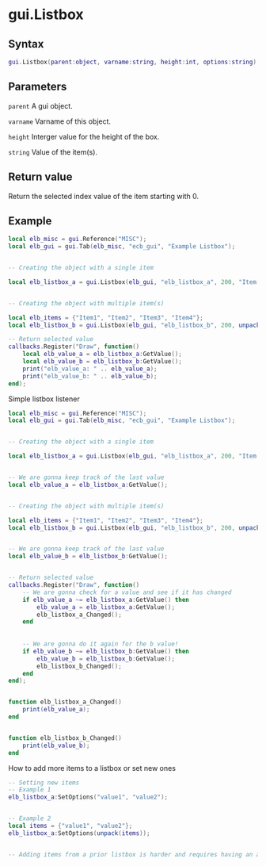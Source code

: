 # gui.Listbox

## Syntax
```lua
gui.Listbox(parent:object, varname:string, height:int, options:string)
```

## Parameters
```parent``` A gui object.

```varname``` Varname of this object.

```height``` Interger value for the height of the box.

```string``` Value of the item(s).

## Return value
Return the selected index value of the item starting with 0.

## Example
```lua
local elb_misc = gui.Reference("MISC");
local elb_gui = gui.Tab(elb_misc, "ecb_gui", "Example Listbox");


-- Creating the object with a single item

local elb_listbox_a = gui.Listbox(elb_gui, "elb_listbox_a", 200, "Item 1");


-- Creating the object with multiple item(s)

local elb_items = {"Item1", "Item2", "Item3", "Item4"};
local elb_listbox_b = gui.Listbox(elb_gui, "elb_listbox_b", 200, unpack(elb_items));

-- Return selected value
callbacks.Register("Draw", function()
    local elb_value_a = elb_listbox_a:GetValue();
    local elb_value_b = elb_listbox_b:GetValue();
    print("elb_value_a: " .. elb_value_a);
    print("elb_value_b: " .. elb_value_b);
end);
```

Simple listbox listener
```lua
local elb_misc = gui.Reference("MISC");
local elb_gui = gui.Tab(elb_misc, "ecb_gui", "Example Listbox");


-- Creating the object with a single item

local elb_listbox_a = gui.Listbox(elb_gui, "elb_listbox_a", 200, "Item 1");


-- We are gonna keep track of the last value
local elb_value_a = elb_listbox_a:GetValue();


-- Creating the object with multiple item(s)

local elb_items = {"Item1", "Item2", "Item3", "Item4"};
local elb_listbox_b = gui.Listbox(elb_gui, "elb_listbox_b", 200, unpack(elb_items));


-- We are gonna keep track of the last value
local elb_value_b = elb_listbox_b:GetValue();


-- Return selected value
callbacks.Register("Draw", function()
    -- We are gonna check for a value and see if it has changed
	if elb_value_a ~= elb_listbox_a:GetValue() then
		elb_value_a = elb_listbox_a:GetValue();
		elb_listbox_a_Changed();
	end
	
	
	-- We are gonna do it again for the b value!
	if elb_value_b ~= elb_listbox_b:GetValue() then
		elb_value_b = elb_listbox_b:GetValue();
		elb_listbox_b_Changed();
	end
end);


function elb_listbox_a_Changed()
	print(elb_value_a);
end


function elb_listbox_b_Changed()
	print(elb_value_b);
end
```

How to add more items to a listbox or set new ones
```lua
-- Setting new items
-- Example 1
elb_listbox_a:SetOptions("value1", "value2");


-- Example 2
local items = {"value1", "value2"};
elb_listbox_a:SetOptions(unpack(items));


-- Adding items from a prior listbox is harder and requires having an array of the items you had in it. In this cause you would just add to an array and use unpack(items) like shown above.
```